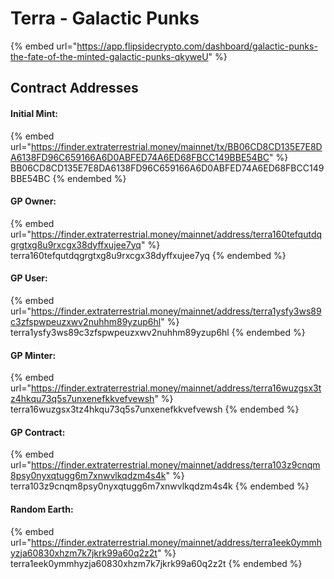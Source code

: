 # Terra - Galactic Punks

{% embed url="https://app.flipsidecrypto.com/dashboard/galactic-punks-the-fate-of-the-minted-galactic-punks-qkyweU" %}

## Contract Addresses

#### Initial Mint:

{% embed url="https://finder.extraterrestrial.money/mainnet/tx/BB06CD8CD135E7E8DA6138FD96C659166A6D0ABFED74A6ED68FBCC149BBE54BC" %}
BB06CD8CD135E7E8DA6138FD96C659166A6D0ABFED74A6ED68FBCC149BBE54BC
{% endembed %}

#### GP Owner:

{% embed url="https://finder.extraterrestrial.money/mainnet/address/terra160tefqutdqgrgtxg8u9rxcgx38dyffxujee7yq" %}
terra160tefqutdqgrgtxg8u9rxcgx38dyffxujee7yq
{% endembed %}

#### GP User:

{% embed url="https://finder.extraterrestrial.money/mainnet/address/terra1ysfy3ws89c3zfspwpeuzxwv2nuhhm89yzup6hl" %}
terra1ysfy3ws89c3zfspwpeuzxwv2nuhhm89yzup6hl
{% endembed %}

#### GP Minter:

{% embed url="https://finder.extraterrestrial.money/mainnet/address/terra16wuzgsx3tz4hkqu73q5s7unxenefkkvefvewsh" %}
terra16wuzgsx3tz4hkqu73q5s7unxenefkkvefvewsh
{% endembed %}

#### GP Contract:

{% embed url="https://finder.extraterrestrial.money/mainnet/address/terra103z9cnqm8psy0nyxqtugg6m7xnwvlkqdzm4s4k" %}
terra103z9cnqm8psy0nyxqtugg6m7xnwvlkqdzm4s4k
{% endembed %}

#### Random Earth:

{% embed url="https://finder.extraterrestrial.money/mainnet/address/terra1eek0ymmhyzja60830xhzm7k7jkrk99a60q2z2t" %}
terra1eek0ymmhyzja60830xhzm7k7jkrk99a60q2z2t
{% endembed %}

